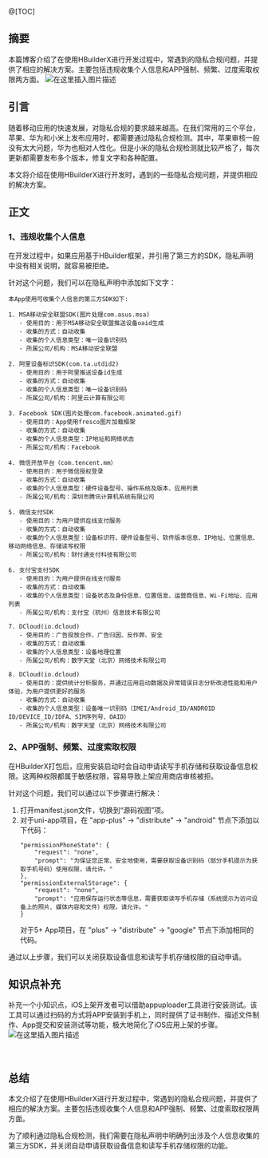 ﻿
@[TOC]

## 摘要
本篇博客介绍了在使用HBuilderX进行开发过程中，常遇到的隐私合规问题，并提供了相应的解决方案。主要包括违规收集个人信息和APP强制、频繁、过度索取权限两方面。
![在这里插入图片描述](https://img-blog.csdnimg.cn/direct/b5fd70bd01a94bcc95a0d070367fbae0.png#pic_center)


## 引言
随着移动应用的快速发展，对隐私合规的要求越来越高。在我们常用的三个平台，苹果、华为和小米上发布应用时，都需要通过隐私合规检测。其中，苹果审核一般没有太大问题，华为也相对人性化。但是小米的隐私合规检测就比较严格了，每次更新都需要发布多个版本，修复文字和各种配置。

本文将介绍在使用HBuilderX进行开发时，遇到的一些隐私合规问题，并提供相应的解决方案。

## 正文

### 1、违规收集个人信息

在开发过程中，如果应用基于HBuilder框架，并引用了第三方的SDK，隐私声明中没有相关说明，就容易被拒绝。

针对这个问题，我们可以在隐私声明中添加如下文字：

```
本App使用可收集个人信息的第三方SDK如下:

1. MSA移动安全联盟SDK(图片处理com.asus.msa)
   - 使用目的：用于MSA移动安全联盟推送设备oaid生成
   - 收集的方式：自动收集
   - 收集的个人信息类型：唯一设备识别码
   - 所属公司/机构：MSA移动安全联盟

2. 阿里设备标识SDK(com.ta.utdid2)
   - 使用目的：用于阿里推送设备id生成
   - 收集的方式：自动收集
   - 收集的个人信息类型：唯一设备识别码
   - 所属公司/机构：阿里云计算有限公司

3. Facebook SDK(图片处理com.facebook.animated.gif)
   - 使用目的：App使用fresco图片加载框架
   - 收集的方式：自动收集
   - 收集的个人信息类型：IP地址和网络状态
   - 所属公司/机构：Facebook

4. 微信开放平台（com.tencent.mm）
   - 使用目的：用于微信授权登录
   - 收集的方式：自动收集
   - 收集的个人信息类型：硬件设备型号、操作系统及版本、应用列表
   - 所属公司/机构：深圳市腾讯计算机系统有限公司

5. 微信支付SDK
   - 使用目的：为用户提供在线支付服务
   - 收集的方式：自动收集
   - 收集的个人信息类型：设备标识符、硬件设备型号、软件版本信息、IP地址、位置信息、移动网络信息、存储读写权限
   - 所属公司/机构：财付通支付科技有限公司

6. 支付宝支付SDK
   - 使用目的：为用户提供在线支付服务
   - 收集的方式：自动收集
   - 收集的个人信息类型：设备状态及身份信息、位置信息、运营商信息、Wi-Fi地址、应用列表
   - 所属公司/机构：支付宝（杭州）信息技术有限公司

7. DCloud(io.dcloud)
   - 使用目的：广告投放合作，广告归因、反作弊、安全
   - 收集的方式：自动收集
   - 收集的个人信息类型：设备地理位置
   - 所属公司/机构：数字天堂（北京）网络技术有限公司

8. DCloud(io.dcloud)
   - 使用目的：提供统计分析服务，并通过应用启动数据及异常错误日志分析改进性能和用户体验，为用户提供更好的服务
   - 收集的方式：自动收集
   - 收集的个人信息类型：设备唯一识别码（IMEI/Android_ID/ANDROID ID/DEVICE_ID/IDFA、SIM序列号、OAID）
   - 所属公司/机构：数字天堂（北京）网络技术有限公司
```

### 2、APP强制、频繁、过度索取权限

在HBuilderX打包后，应用安装启动时会自动申请读写手机存储和获取设备信息权限。这两种权限都属于敏感权限，容易导致上架应用商店审核被拒。

针对这个问题，我们可以通过以下步骤进行解决：

1. 打开manifest.json文件，切换到“源码视图”项。
2. 对于uni-app项目，在 "app-plus" -> "distribute" -> "android" 节点下添加以下代码：
   ```
   "permissionPhoneState": {
       "request": "none",
       "prompt": "为保证您正常、安全地使用，需要获取设备识别码（部分手机提示为获取手机号码）使用权限，请允许。"
   },
   "permissionExternalStorage": {
       "request": "none",
       "prompt": "应用保存运行状态等信息，需要获取读写手机存储（系统提示为访问设备上的照片、媒体内容和文件）权限，请允许。"
   }
   ```
   对于5+ App项目，在 "plus" -> "distribute" -> "google" 节点下添加相同的代码。

通过以上步骤，我们可以关闭获取设备信息和读写手机存储权限的自动申请。

## 知识点补充
​
补充一个小知识点，iOS上架开发者可以借助appuploader工具进行安装测试。该工具可以通过扫码的方式将APP安装到手机上，同时提供了证书制作、描述文件制作、App提交和安装测试等功能，极大地简化了iOS应用上架的步骤。
![在这里插入图片描述](https://img-blog.csdnimg.cn/direct/78f47b98191b46aa90123728bae45782.png)



​

## 总结
本文介绍了在使用HBuilderX进行开发过程中，常遇到的隐私合规问题，并提供了相应的解决方案。主要包括违规收集个人信息和APP强制、频繁、过度索取权限两方面。

为了顺利通过隐私合规检测，我们需要在隐私声明中明确列出涉及个人信息收集的第三方SDK，并关闭自动申请获取设备信息和读写手机存储权限的功能。


